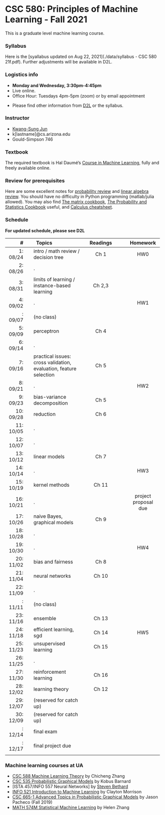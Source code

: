# CSC 580: Principles of Machine Learning - Fall 2021

<!--
This course is a continuing line of topics from [CSC 665 Section 2 Machine Learning Theory](https://zcc1307.github.io/csc665/index.html) that delve into online learning and multi-armed bandits (but the knowledge from ML theory is not required).
The students will learn, via the lens of mathematical foundations, how and when machines can learn in an online manner.
Specifically, the course offers mathematical formulation of learning environments (e.g., stochastic and adversarial worlds with possibly limited feedback), fundamental limits of learning in these environments, various algorithms concerning sample efficiency, computational efficiency, and generality.
Throughout, students will not only learn fundamental mathematical tools upholding the current understanding of sequential decision making in the research community but also develop skills of adapting these techniques to their own research needs such as developing new algorithms.

Why online learning / multi-armed bandits?

 * Backbone of stochastic gradient descent algorithms.
 * How can 'learning' possible when when the data is arbitrarily manipulated.
 * Learn how companies learn your preferences by interacting with you in recommendation systems and online advertisements.
 * Besides, beautiful mathematical results and algorithms, and some practical algorithms.
 -->
This is a graduate level machine learning course.

### Syllabus

Here is the [syallabus updated on Aug 22, 2021](./data/syllabus - CSC 580 21f.pdf). Further adjustments will be available in D2L.

### Logistics info

 * **Monday and Wednesday, 3:30pm-4:45pm**
 * Live online.
 * Office Hour: Tuesdays 4pm-5pm (zoom) or by email appointment
<!-- * **(TODO)** [Piazza link](http://piazza.com/arizona/spring2020/csc665) access code: bandits -->
<!-- * [Gradescope](https://www.gradescope.com/courses/163532) entry code: MXD4D2 -->
 * Please find other information from [D2L](https://d2l.arizona.edu/d2l/home/1083656) or the syllabus.

[//]: # ()

### Instructor

 * [Kwang-Sung Jun](https://kwangsungjun.github.io/)
 * k\[lastname\]@cs.arizona.edu
 * Gould-Simpson 746

### Textbook

The required textbook is Hal Daumé’s [Course in Machine Learning](http://ciml.info/), fully and freely available online.


<!--
Much of the course
materials will be based on the following materials (in the order of appearance
  in class schedule):

 * [Lecture notes](https://parameterfree.com/lecture-notes-on-online-learning/) by Francesco Orabona (FO).
 * [Bandit algorithms](https://tor-lattimore.com/downloads/book/book.pdf) by Tor Lattimore and Csaba Szepesvari (LS)
 * [Understanding machine learning: from theory to algorithms](https://www.cs.huji.ac.il/~shais/UnderstandingMachineLearning/) by Shai Shalev-Shwartz and Shai Ben-David (SSBD)

The following set of surveys and books also provide a good coverage of relevant materials:

 * [Online learning and online convex optimization](https://www.cs.huji.ac.il/~shais/papers/OLsurvey.pdf) by Shai Shalev-Shwartz
 * [Introduction to online optimization](https://ocobook.cs.princeton.edu/OCObook.pdf) by Elad Hazan (H)
 * [Regret analysis of stochastic and nonstochastic multi-armed bandit problems](http://sbubeck.com/SurveyBCB12.pdf) by Sebastien Bubeck and Nicolo Cesa-Bianchi
 * [Introduction to Multi-Armed Bandits](https://arxiv.org/pdf/1904.07272.pdf) by Alex Slivkins
-->

### Review for prerequisites

Here are some excellent notes for [probability review](http://cs229.stanford.edu/section/cs229-prob.pdf) and [linear algebra review](http://cs229.stanford.edu/section/cs229-linalg.pdf).
You should have no difficulty in Python programming (matlab/julia allowed).
You may also find [The matrix cookbook](https://www.math.uwaterloo.ca/~hwolkowi/matrixcookbook.pdf), [The Probability and Statistics Cookbook](http://statistics.zone/) useful, and [Calculus cheatsheet](https://tutorial.math.lamar.edu/pdf/calculus_cheat_sheet_all.pdf).

### Schedule

**For updated schedule, please see D2L**

|#  | | &nbsp;&nbsp;Topics | Readings |  | Homework |
|---:|-|:-------------|:---:|:---:|:---:|
| 1: 08/24 || intro / math review / decision tree                                               | Ch 1 | | HW0 |
| 2: 08/26 || .                                                                                 |  | | |
| 3: 08/31 || limits of learning / instance-based learning                                      | Ch 2,3 | |  |
| 4: 09/02 || .                                                                                 |  | | HW1 |
|  : 09/07 || (no class)                                                                        |  | | |
| 5: 09/09 || perceptron                                                                        | Ch 4 | | |
| 6: 09/14 || .                                                                                 |  | | |
| 7: 09/16 || practical issues: cross validation, evaluation, feature selection                 | Ch 5 | | |
| 8: 09/21 || .                                                                                 |  | | HW2 |
| 9: 09/23 || bias-variance decomposition                                                       | Ch 5 | | |
|10: 09/28 || reduction                                                                         | Ch 6 | | |
|11: 10/05 || .                                                                                 |  | | |
|12: 10/07 || .                                                                                 |  | | |
|13: 10/12 || linear models                                                                     | Ch 7 | | |
|14: 10/14 || .                                                                                 |  | | HW3 |
|15: 10/19 || kernel methods                                                                    | Ch 11 | | |
|16: 10/21 || .                                                                                 |  | | project proposal due |
|17: 10/26 || naive Bayes, graphical models                                                     | Ch 9 | | |
|18: 10/28 || .                                                                                 |  | | |
|19: 10/30 || .                                                                                 |  | | HW4 |
|20: 11/02 || bias and fairness                                                                 | Ch 8 | | |
|21: 11/04 || neural networks                                                                   | Ch 10 | | |
|22: 11/09 || .                                                                                  |  | | |
|  : 11/11 || (no class)                                                                        |  | | |
|23: 11/16 || ensemble                                                                          | Ch 13 | | |
|24: 11/18 || efficient learning, sgd                                                           | Ch 14 | | HW5 |
|25: 11/23 || unsupervised learning                                                             | Ch 15 | | |
|26: 11/25 || .                                                                                 |  | | |
|27: 11/30 || reinforcement learning                                                            | Ch 16 | | |
|28: 12/02 || learning theory                                                                   | Ch 12 | | |
|29: 12/07 || (reserved for catch up)                                                           |  | | |
|30: 12/09 || (reserved for catch up)                                                           |  | | |
|  : 12/14 || final exam                                                             |   |   |   |
|  : 12/17 || final project due                                                                 |   |   |   |
|<img width=20/>|<img width=10/>| <img width=400/>                                              | <img width=200/> |<img width=100/> | <img width=100/>  |


### Machine learning courses at UA

 * [CSC 588 Machine Learning Theory](https://zcc1307.github.io/csc665/index.html) by Chicheng Zhang 
 * [CSC 535 Probabilistic Graphical Models](http://kobus.ca/teaching/cs535/spring18/index.html) by Kobus Barnard
 * [ISTA 457/INFO 557 Neural Networks] by [Steven Bethard](https://bethard.faculty.arizona.edu/)
 * [INFO 521 Introduction to Machine Learning](http://w3.sista.arizona.edu/~clayton/courses/ml/index.html) by Clayton Morrison
 * [CSC 665-1 Advanced Topics in Probabilistic Graphical Models](https://www2.cs.arizona.edu/~pachecoj/courses/csc665-1/index.html) by Jason Pacheco (Fall 2019)
 * [MATH 574M Statistical Machine Learning](http://math.arizona.edu/~hzhang/math574m.html) by Helen Zhang

</br>
</br>
</br>
</br>
</br>
